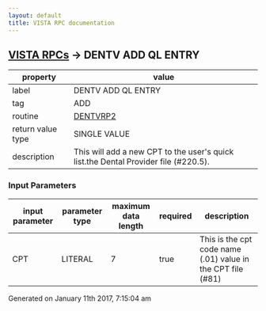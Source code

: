 ```yaml
---
layout: default
title: VISTA RPC documentation
---
```




## [VISTA RPCs](TableOfContent.md) &#8594; DENTV ADD QL ENTRY 

 property | value 
--- | --- 
 label | DENTV ADD QL ENTRY
 tag | ADD
 routine | [DENTVRP2](http://code.osehra.org/dox/Routine_DENTVRP2_source.html)
 return value type | SINGLE VALUE
 description | This will add a new CPT to the user's quick list.the Dental Provider file (#220.5).

### Input Parameters

| input parameter | parameter type | maximum data length | required | description | 
| --- | --- | --- | --- | --- | 
| CPT | LITERAL | 7 | true | This is the cpt code name (.01) value in the CPT file (#81) | 




 Generated on January 11th 2017, 7:15:04 am